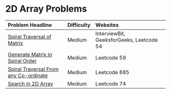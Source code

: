 # 2D Array Problems



| Problem Headline | Difficulty | Websites |
| :--- | :--- | :--- |
| [Spiral Traversal of Matrix](spiral-traversal-of-matrix.md) | Medium | InterviewBit, GeeksforGeeks, Leetcode 54 |
| [Generate Matrix in Spiral Order](generate-matrix-in-spiral-order.md) | Medium | Leetcode 59 |
| [Spiral Traversal From any Co-ordinate](spiral-traversal-from-any-co-ordinate.md) | Medium | Leetcode 885 |
| [Search in 2D Array](search-in-2d-array.md) | Medium | Leetcode 74 |

